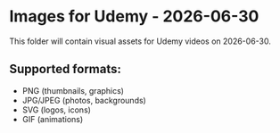 # Images for Udemy - 2026-06-30

This folder will contain visual assets for Udemy videos on 2026-06-30.

## Supported formats:
- PNG (thumbnails, graphics)
- JPG/JPEG (photos, backgrounds)
- SVG (logos, icons)
- GIF (animations)
